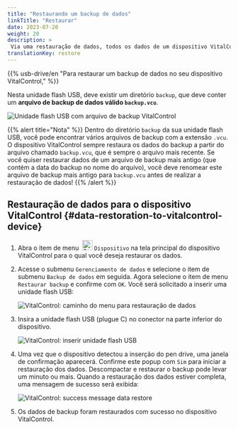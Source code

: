 ```yaml
---
title: "Restaurando um backup de dados"
linkTitle: "Restaurar"
date: 2023-07-20
weight: 20
description: >
 Via uma restauração de dados, todos os dados de um dispositivo VitalControl podem ser restaurados em um dispositivo diferente usando um arquivo de backup.
translationKey: restore
---
```

{{% usb-drive/en "Para restaurar um backup de dados no seu dispositivo VitalControl," %}}

Nesta unidade flash USB, deve existir um diretório `backup`, que deve conter um **arquivo de backup de dados válido `backup.vcu`**.

![Unidade flash USB com arquivo de backup VitalControl](../images/backup-file.png "Unidade flash USB com arquivo de backup")

{{% alert title="Nota" %}}
Dentro do diretório `backup` da sua unidade flash USB, você pode encontrar vários arquivos de backup com a extensão `.vcu`. O dispositivo VitalControl sempre restaura os dados do backup a partir do arquivo chamado `backup.vcu`, que é sempre o arquivo mais recente. Se você quiser restaurar dados de um arquivo de backup mais antigo (que contém a data do backup no nome do arquivo), você deve renomear este arquivo de backup mais antigo para `backup.vcu` antes de realizar a restauração de dados!
{{% /alert %}}

## Restauração de dados para o dispositivo VitalControl {#data-restoration-to-vitalcontrol-device}

1. Abra o item de menu &nbsp;<img src="/icons/device.svg" width="23" align="bottom" alt="Device" /> `Dispositivo` na tela principal do dispositivo VitalControl para o qual você deseja restaurar os dados.

2. Acesse o submenu `Gerenciamento de dados` e selecione o item de submenu `Backup de dados` em seguida. Agora selecione o item de menu `Restaurar backup` e confirme com `OK`. Você será solicitado a inserir uma unidade flash USB:

   ![VitalControl: caminho do menu para restauração de dados](../images/restore.png "Restaurando do arquivo de backup")

3. Insira a unidade flash USB (plugue C) no conector na parte inferior do dispositivo.

   ![VitalControl: inserir unidade flash USB](/images/firmware/update/plug-in-dual-usb-stick.svg "Conectar unidade flash USB")

4. Uma vez que o dispositivo detectou a inserção do pen drive, uma janela de confirmação aparecerá. Confirme este popup com `Sim` para iniciar a restauração dos dados. Descompactar e restaurar o backup pode levar um minuto ou mais. Quando a restauração dos dados estiver completa, uma mensagem de sucesso será exibida:


   ![VitalControl: success message data restore](../images/restore-done.png "Success message data restore")

5. Os dados de backup foram restaurados com sucesso no dispositivo VitalControl.
